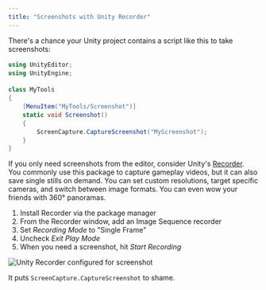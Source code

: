 ```yaml
---
title: "Screenshots with Unity Recorder"
---
```


There's a chance your Unity project contains a script like this to take screenshots:

```csharp
using UnityEditor;
using UnityEngine;

class MyTools
{
    [MenuItem("MyTools/Screenshot")]
    static void Screenshot()
    {
        ScreenCapture.CaptureScreenshot("MyScreenshot");
    }
}
```

If you only need screenshots from the editor, consider Unity's [Recorder](https://docs.unity3d.com/Packages/com.unity.recorder@latest/index.html). You commonly use this package to capture gameplay videos, but it can also save single stills on demand. You can set custom resolutions, target specific cameras, and switch between image formats. You can even wow your friends with 360° panoramas.

1. Install Recorder via the package manager
1. From the Recorder window, add an Image Sequence recorder
1. Set *Recording Mode* to "Single Frame"
1. Uncheck *Exit Play Mode*
1. When you need a screenshot, hit *Start Recording*

<img alt="Unity Recorder configured for screenshot" srcset="/images/unity-recorder-screenshot.png 1x, /images/unity-recorder-screenshot@2x.png 2x" src="/images/unity-recorder-screenshot.png">

It puts `ScreenCapture.CaptureScreenshot` to shame.
